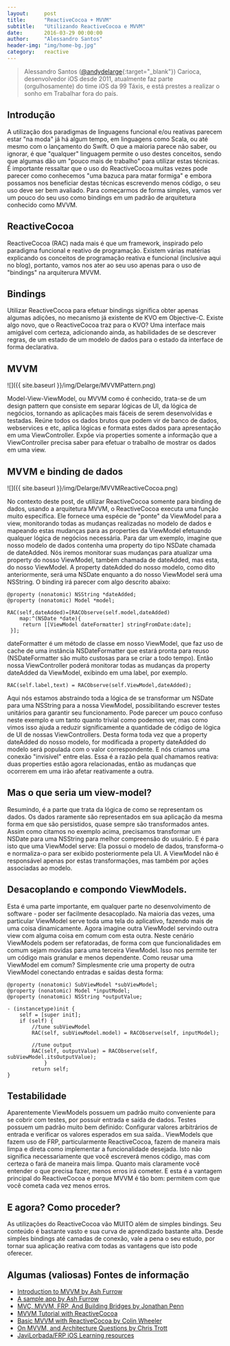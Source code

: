 ```yaml
---
layout:     post
title:      "ReactiveCocoa + MVVM"
subtitle:   "Utilizando ReactiveCocoa e MVVM"
date:       2016-03-29 00:00:00
author:     "Alessandro Santos"
header-img: "img/home-bg.jpg"
category:   reactive
---
```


> Alessandro Santos ([@andydelarge](https://twitter.com/andydelarge){:target="_blank"}) Carioca, desenvolvedor iOS desde 2011, atualmente faz parte (orgulhosamente) do time iOS da 99 Táxis, e está prestes a realizar o sonho em Trabalhar fora do país.

## Introdução
A utilização dos paradigmas de linguagens funcional e/ou reativas parecem estar "na moda" já há algum tempo, em linguagens como Scala, ou até mesmo com o lançamento do Swift. O que a maioria parece não saber, ou ignorar, é que "qualquer" linguagem permite o uso destes conceitos, sendo que algumas dão um "pouco mais de trabalho" para utilizar estas técnicas. É importante ressaltar que o uso do ReactiveCocoa muitas vezes pode parecer como conhecemos "uma bazuca para matar formiga" e embora possamos nos beneficiar destas técnicas escrevendo menos código, o seu uso deve ser bem avaliado. Para começarmos de forma simples, vamos ver um pouco do seu uso como bindings em um padrão de arquitetura conhecido como MVVM.


## ReactiveCocoa
ReactiveCocoa (RAC) nada mais é que um framework, inspirado pelo paradigma funcional e reativo de programação. Existem várias matérias explicando os conceitos de programação reativa e funcional (inclusive aqui no blog), portanto, vamos nos ater ao seu uso apenas para o uso de "bindings" na arquiterura MVVM.

## Bindings
Utilizar ReactiveCocoa para efetuar bindings significa obter apenas algumas adições, no mecanismo já existente de KVO em Objective-C. Existe algo novo, que o ReactiveCocoa traz para o KVO? Uma interface mais amigável com certeza, adicionando ainda, as habilidades de se descrever regras, de um estado de um modelo de dados para o estado da interface de forma declarativa.

## MVVM
![]({{ site.baseurl }}/img/Delarge/MVVMPattern.png)

Model-View-ViewModel, ou MVVM como é conhecido, trata-se de um design pattern que consiste em separar lógicas de UI, da lógica de negócios,
tornando as aplicações mais fáceis de serem desenvolvidas e testadas. Reúne todos os dados brutos que podem vir de banco de dados, webservices e etc, aplica lógicas e formata estes dados para apresentação em uma ViewController. Expõe via properties somente a informação que a ViewController precisa saber para efetuar o trabalho de mostrar os dados em uma view.

## MVVM e binding de dados

![]({{ site.baseurl }}/img/Delarge/MVVMReactiveCocoa.png)

No contexto deste post, de utilizar ReactiveCocoa somente para binding de dados, usando a arquitetura MVVM, o ReactiveCocoa executa uma função muito específica. Ele fornece uma espécie de "ponte" da ViewModel para a view, monitorando todas as mudanças realizadas no modelo de dados e mapeando estas mudanças para as properties da ViewModel efetuando qualquer lógica de negócios necessária.
Para dar um exemplo, imagine que nosso modelo de dados contenha uma property do tipo NSDate chamada de dateAdded. Nós iremos monitorar suas mudanças para atualizar uma property do nosso ViewModel, também chamada de dateAdded, mas esta, do nosso ViewModel. A property dateAdded do nosso modelo, como dito anteriormente, será uma NSDate enquanto a do nosso ViewModel será uma NSString. O binding irá parecer com algo descrito abaixo:

~~~objc
@property (nonatomic) NSString *dateAdded;
@property (nonatomic) Model *model;

RAC(self,dateAdded)=[RACObserve(self.model,dateAdded)
	map:^(NSDate *date){
	 return [[ViewModel dateFormatter] stringFromDate:date];
 }];
~~~

dateFormatter é um método de classe em nosso ViewModel, que faz uso de cache de uma instância NSDateFormatter que estará pronta para reuso (NSDateFormatter são muito custosas para se criar a todo tempo). Então nossa ViewController poderá monitorar todas as mudanças da property dateAdded da ViewModel, exibindo em uma label, por exemplo.


~~~objc
RAC(self.label,text) = RACObserve(self.ViewModel,dateAdded);
~~~

Aqui nós estamos abstraindo toda a lógica de se transformar um NSDate para uma NSString para a nossa ViewModel, possibilitando escrever testes unitários para garantir seu funcionamento. Pode parecer um pouco confuso neste exemplo e um tanto quanto trivial como podemos ver, mas como vimos isso ajuda a reduzir significamente a quantidade de código de lógica de UI de nossas ViewControllers.
Desta forma toda vez que a property dateAdded do nosso modelo, for modificada a property dateAdded do modelo será populada com o valor correspondente. E nós criamos uma conexão "invisível" entre elas. Essa é a razão pela qual chamamos reativa: duas properties estão agora relacionadas, então as mudanças que ocorrerem em uma irão afetar reativamente a outra.    

## Mas o que seria um view-model?

Resumindo, é a parte que trata da lógica de como se representam os dados. Os dados raramente são representados em sua aplicação da mesma forma em que são persistidos, quase sempre são transformados antes. Assim como citamos no exemplo acima, precisamos transformar um NSDate para uma NSString para melhor compreensão do usuário. E é para isto que uma ViewModel serve: Ela possui o modelo de dados, transforma-o e normaliza-o para ser exibido posteriormente pela UI. A ViewModel não é responsável apenas por estas transformações, mas também por ações associadas ao modelo.

## Desacoplando e compondo ViewModels.
Esta é uma parte importante, em qualquer parte no desenvolvimento de software - poder ser facilmente desacoplado. Na maioria das vezes, uma particular ViewModel serve toda uma tela do aplicativo, fazendo mais de uma coisa dinamicamente. Agora imagine outra ViewModel servindo outra view com alguma coisa em comum com esta outra. Neste cenário ViewModels podem ser refatoradas, de forma com que funcionalidades em comum sejam movidas para uma terceira ViewModel. Isso nos permite ter um código mais granular e menos dependente. Como reusar uma ViewModel em comum? Simplesmente crie uma property de outra ViewModel conectando entradas e saídas desta forma:

~~~objc
@property (nonatomic) SubViewModel *subViewModel;
@property (nonatomic) Model *inputModel;
@property (nonatomic) NSString *outputValue;

- (instancetype)init {
    self = [super init];
    if (self) {
        //tune subViewModel
        RAC(self, subViewModel.model) = RACObserve(self, inputModel);

        //tune output
        RAC(self, outputValue) = RACObserve(self, subViewModel.itsOutputValue);
			}
		return self;
}
~~~

## Testabilidade

Aparentemente ViewModels possuem um padrão muito conveniente para se cobrir com testes, por possuir entrada e saída de dados. Testes possuem um padrão muito bem definido: Configurar valores arbitrários de entrada e verificar os valores esperados em sua saída..
ViewModels que fazem uso de FRP, particularmente ReactiveCocoa, fazem de maneira mais limpa e direta como implementar a funcionalidade desejada. Isto não significa necessariamente que você escreverá menos código, mas com certeza o fará de maneira mais limpa. Quanto mais claramente você entender o que precisa fazer, menos erros irá cometer. E esta é a vantagem principal do ReactiveCocoa e porque MVVM é tão bom: permitem com que você cometa cada vez menos erros.

## E agora? Como proceder?
As utilizações do ReactiveCocoa vão MUITO além de simples bindings. Seu conteúdo é bastante vasto e sua curva de aprendizado bastante alta. Desde simples bindings até camadas de conexão, vale a pena o seu estudo, por tornar sua aplicação reativa com todas as vantagens que isto pode oferecer.   

## Algumas (valiosas) Fontes de informação
* [Introduction to MVVM by Ash Furrow ](https://www.objc.io/issues/13-architecture/mvvm/)
* [A sample app by Ash Furrow](https://github.com/AshFurrow/C-41)
* [MVC, MVVM, FRP, And Building Bridges by Jonathan Penn](http://cocoamanifest.net/articles/2013/10/mvc-mvvm-frp-and-building-bridges.html)
* [MVVM Tutorial with ReactiveCocoa](https://www.raywenderlich.com/74106/mvvm-tutorial-with-ReactiveCocoa-part-1)
* [Basic MVVM with ReactiveCocoa by Colin Wheeler](http://cocoasamurai.blogspot.com.br/2013/03/basic-mvvm-with-ReactiveCocoa.html)
* [On MVVM, and Architecture Questions by Chris Trott](http://twocentstudios.com/2014/06/08/on-mvvm-and-architecture-questions/)
* [JaviLorbada/FRP iOS Learning resources](https://gist.github.com/JaviLorbada/4a7bd6129275ebefd5a6)
